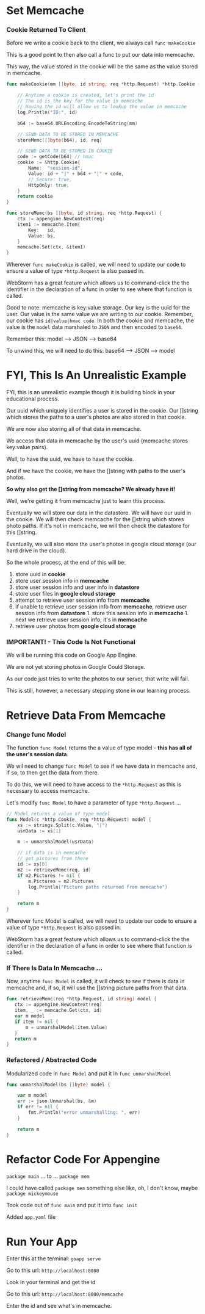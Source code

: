 # Set Memcache

### Cookie Returned To Client

Before we write a cookie back to the client, we always call `func makeCookie`

This is a good point to then also call a func to put our data into memcache.

This way, the value stored in the cookie will be the same as the value stored in memcache.

```go
func makeCookie(mm []byte, id string, req *http.Request) *http.Cookie {

	// Anytime a cookie is created, let's print the id
	// The id is the key for the value in memcache
	// Having the id will allow us to lookup the value in memcache
	log.Println("ID:", id)

	b64 := base64.URLEncoding.EncodeToString(mm)

	// SEND DATA TO BE STORED IN MEMCACHE
	storeMemc([]byte(b64), id, req)

	// SEND DATA TO BE STORED IN COOKIE
	code := getCode(b64) // hmac
	cookie := &http.Cookie{
		Name:  "session-id",
		Value: id + "|" + b64 + "|" + code,
		// Secure: true,
		HttpOnly: true,
	}
	return cookie
}
```

```go
func storeMemc(bs []byte, id string, req *http.Request) {
	ctx := appengine.NewContext(req)
	item1 := memcache.Item{
		Key:   id,
		Value: bs,
	}
	memcache.Set(ctx, &item1)
}
```

Wherever `func makeCookie` is called, we will need to update our code to ensure a value of type `*http.Request` is also passed in. 

WebStorm has a great feature which allows us to command-click the the identifier in the declaration of a func in order to see where that function is called.

Good to note: memcache is key:value storage. Our key is the uuid for the user. Our value is the same value we are writing to our cookie. Remember, our cookie has `id|value|hmac code`. In both the cookie and memcache, the value is the `model` data marshaled to `JSON` and then encoded to `base64`.

Remember this: 
model --> JSON --> base64

To unwind this, we will need to do this:
base64 --> JSON --> model

# FYI, This Is An Unrealistic Example

FYI, this is an unrealistic example though it is building block in your educational process. 

Our uuid which uniquely identifies a user is stored in the cookie. Our []string which stores the paths to a user's photos are also stored in that cookie. 

We are now also storing all of that data in memcache. 

We access that data in memcache by the user's uuid (memcache stores key:value pairs). 

Well, to have the uuid, we have to have the cookie. 

And if we have the cookie, we have the []string with paths to the user's photos. 

**So why also get the []string from memcache? We already have it!**

Well, we're getting it from memcache just to learn this process. 

Eventually we will store our data in the datastore. We will have our uuid in the cookie. We will then check memcache for the []string which stores photo paths. If it's not in memcache, we will then check the datastore for this []string.

Eventually, we will also store the user's photos in google cloud storage (our hard drive in the cloud). 

So the whole process, at the end of this will be:

1. store uuid in **cookie**
1. store user session info in **memcache**
1. store user session info and user info in **datastore**
1. store user files in **google cloud storage**
1. attempt to retrieve user session info from **memcache**
  1. if unable to retrieve user session info from **memcache**, retrieve user session info from **datastore**
    1. store this session info in **memcache**
    1. next we retrieve user session info, it's in **memcache**
1. retrieve user photos from **google cloud storage**

### IMPORTANT! - This Code Is Not Functional

We will be running this code on Google App Engine.

We are not yet storing photos in Google Could Storage.

As our code just tries to write the photos to our server, that write will fail.

This is still, however, a necessary stepping stone in our learning process.

# Retrieve Data From Memcache

### Change func Model

The function `func Model` returns the a value of type model - **this has all of the user's session data**.

We wil need to change `func Model` to see if we have data in memcache and, if so, to then get the data from there.

To do this, we will need to have access to the `*http.Request` as this is necessary to access memcache.

Let's modify `func Model` to have a parameter of type `*http.Request` ...

```go
// Model returns a value of type model
func Model(c *http.Cookie, req *http.Request) model {
	xs := strings.Split(c.Value, "|")
	usrData := xs[1]

	m := unmarshalModel(usrData)

	// if data is in memcache
	// get pictures from there
	id := xs[0]
	m2 := retrieveMemc(req, id)
	if m2.Pictures != nil {
		m.Pictures = m2.Pictures
		log.Println("Picture paths returned from memcache")
	}

	return m
}

```

Wherever func Model is called, we will need to update our code to ensure a value of type `*http.Request` is also passed in. 

WebStorm has a great feature which allows us to command-click the the identifier in the declaration of a func in order to see where that function is called.

### If There Is Data In Memcache ...

Now, anytime `func Model` is called, it will check to see if there is data in memcache and, if so, it will use the []string picture paths from that data.
 
 ```go
func retrieveMemc(req *http.Request, id string) model {
	ctx := appengine.NewContext(req)
	item, _ := memcache.Get(ctx, id)
	var m model
	if item != nil {
		m = unmarshalModel(item.Value)
	}
	return m
}
 ```

### Refactored / Abstracted Code

Modularized code in `func Model` and put it in `func unmarshalModel`  

```go
func unmarshalModel(bs []byte) model {

	var m model
	err := json.Unmarshal(bs, &m)
	if err != nil {
		fmt.Println("error unmarshalling: ", err)
	}

	return m
}

```

# Refactor Code For Appengine

`package main` ... to ... `package mem`

I could have called `package mem` something else like, oh, I don't know, maybe `package mickeymouse`

Took code out of `func main` and put it into `func init`

Added `app.yaml` file

# Run Your App

Enter this at the terminal: `goapp serve`

Go to this url: `http://localhost:8080`

Look in your terminal and get the id

Go to this url: `http://localhost:8000/memcache`

Enter the id and see what's in memcache.